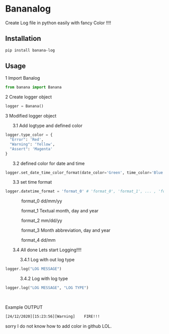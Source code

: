 # Bananalog
Create Log file in python easily with fancy Color !!!!

## Installation
```Bash
pip install banana-log
```

## Usage
1 Import Banalog
```Python
from banana import Banana
```
2 Create logger object
```Python
logger = Banana()
```
3 Modified logger object

&nbsp;&nbsp;&nbsp;&nbsp;&nbsp;&nbsp;3.1 Add logtype and defined color

```Python
logger.type_color = {
  "Error": 'Red',
  "Warning": 'Yellow',
  "Assert": 'Magenta'
}
```

&nbsp;&nbsp;&nbsp;&nbsp;&nbsp;&nbsp;3.2 defined color for date and time

```Python
logger.set_date_time_color_format(date_color='Green', time_color='Blue')
```

&nbsp;&nbsp;&nbsp;&nbsp;&nbsp;&nbsp;3.3 set time format

```Python
logger.datetime_format = 'format_0' # 'format_0', 'format_1', ... , 'format_4'
```
&nbsp;&nbsp;&nbsp;&nbsp;&nbsp;&nbsp;&nbsp;&nbsp;&nbsp;&nbsp;&nbsp;&nbsp; format_0 dd/mm/yy

&nbsp;&nbsp;&nbsp;&nbsp;&nbsp;&nbsp;&nbsp;&nbsp;&nbsp;&nbsp;&nbsp;&nbsp; format_1 Textual month, day and year

&nbsp;&nbsp;&nbsp;&nbsp;&nbsp;&nbsp;&nbsp;&nbsp;&nbsp;&nbsp;&nbsp;&nbsp; format_2 mm/dd/yy

&nbsp;&nbsp;&nbsp;&nbsp;&nbsp;&nbsp;&nbsp;&nbsp;&nbsp;&nbsp;&nbsp;&nbsp; format_3 Month abbreviation, day and year

&nbsp;&nbsp;&nbsp;&nbsp;&nbsp;&nbsp;&nbsp;&nbsp;&nbsp;&nbsp;&nbsp;&nbsp; format_4 dd/mm

&nbsp;&nbsp;&nbsp;&nbsp;&nbsp;&nbsp;3.4 All done Lets start Logging!!!!

&nbsp;&nbsp;&nbsp;&nbsp;&nbsp;&nbsp;&nbsp;&nbsp;&nbsp;&nbsp;&nbsp;&nbsp;3.4.1 Log with out log type
```Python
logger.log("LOG MESSAGE")
```
&nbsp;&nbsp;&nbsp;&nbsp;&nbsp;&nbsp;&nbsp;&nbsp;&nbsp;&nbsp;&nbsp;&nbsp;3.4.2 Log with log type
```Python
logger.log("LOG MESSAGE", "LOG TYPE")
```


&nbsp;&nbsp;&nbsp;&nbsp;&nbsp;&nbsp;&nbsp;&nbsp;&nbsp;&nbsp;&nbsp;&nbsp;


Example OUTPUT
```Bash
[24/12/2020][15:23:56][Warning]    FIRE!!!
```
sorry I do not know how to add color in github LOL.
